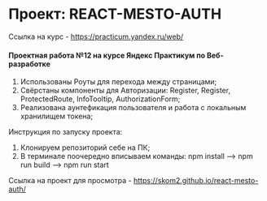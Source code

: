 # Проект: REACT-MESTO-AUTH

Ссылка на курс - https://practicum.yandex.ru/web/

#### **Проектная работа №12 на курсе Яндекс Практикум по Веб-разработке**

1. Использованы Роуты для перехода между страницами;
2. Свёрстаны компоненты для Авторизации: Register, Register, ProtectedRoute, InfoTooltip, AuthorizationForm;
3. Реализована аунтефикация пользователя и работа с локальным хранилищем токена;

Инструкция по запуску проекта:
1) Клонируем репозиторий себе на ПК;
2) В терминале поочередно вписываем команды: npm install --> npm run build --> npm run start

Ссылка на проект для просмотра - https://skom2.github.io/react-mesto-auth/
